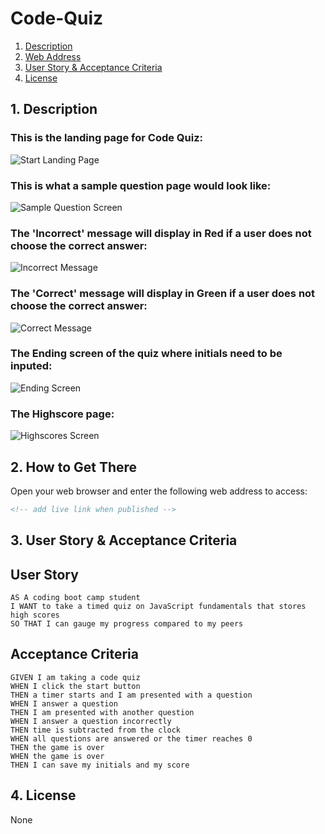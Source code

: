# Code-Quiz

1. [ Description ](#desc)
2. [ Web Address ](#web-address)
3. [ User Story & Acceptance Criteria ](#us&uc)
4. [ License ](#license)

<a name="desc"></a>
## 1. Description

### This is the landing page for Code Quiz:
 ![Start Landing Page](https://user-images.githubusercontent.com/115679155/204164919-2148101e-bb56-4080-880a-69f555773cc7.png)

### This is what a sample question page would look like:
![Sample Question Screen](https://user-images.githubusercontent.com/115679155/204164922-43c172f1-d2f7-44a1-8029-16636ec2ea15.png)

### The 'Incorrect' message will display in Red if a user does not choose the correct answer:
![Incorrect Message](https://user-images.githubusercontent.com/115679155/204164923-30ec70cf-939b-4c52-9af4-b51f9225bbf1.png)

### The 'Correct' message will display in Green if a user does not choose the correct answer:
![Correct Message](https://user-images.githubusercontent.com/115679155/204164926-1140d6c9-8386-4989-9a43-128d4c73d9dd.png)

### The Ending screen of the quiz where initials need to be inputed:
![Ending Screen](https://user-images.githubusercontent.com/115679155/204164932-e9ec93b7-3406-4c7a-beed-cf9af9abe292.png)

### The Highscore page:
![Highscores Screen](https://user-images.githubusercontent.com/115679155/204164936-7335dc42-208e-42ac-8a80-5d8d494ec901.png)


## 2. How to Get There

Open your web browser and enter the following web address to access:

```html
<!-- add live link when published -->
```

<a name="us&uc"></a>
## 3. User Story & Acceptance Criteria

## User Story

```
AS A coding boot camp student
I WANT to take a timed quiz on JavaScript fundamentals that stores high scores
SO THAT I can gauge my progress compared to my peers
```

## Acceptance Criteria

```
GIVEN I am taking a code quiz
WHEN I click the start button
THEN a timer starts and I am presented with a question
WHEN I answer a question
THEN I am presented with another question
WHEN I answer a question incorrectly
THEN time is subtracted from the clock
WHEN all questions are answered or the timer reaches 0
THEN the game is over
WHEN the game is over
THEN I can save my initials and my score
```

<a name="license"></a>
## 4. License
None

<!-- Found this template of a README file online on Google, used previously on past challenge -->
